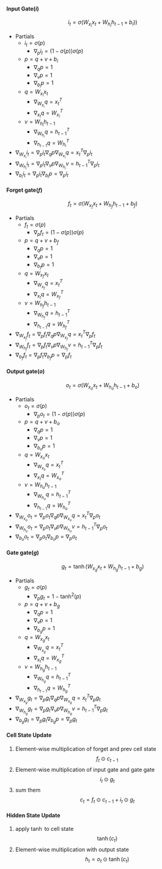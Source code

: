 #### Input Gate($i$)
$$i_t = \sigma(W_{x_i}x_t+W_{h_i}h_{t-1}+b_i))$$
- Partials
	- $i_t = \sigma (p)$
		- $\nabla_pi_t=(1-\sigma(p))\sigma(p)$
	- $p = q + v + b_i$
		- $\nabla_qp=1$
		- $\nabla_vp=1$
		- $\nabla_{b_i}p=1$
	- $q = W_{x_i}x_t$
		- $\nabla_{W_{x_i}}q = x_t^T$
		- $\nabla_{x_t}q = W_{x_i}^T$
	- $v = W_{h_i}h_{t-1}$
		- $\nabla_{W_{h_i}}q = h_{t-1}^T$
		- $\nabla_{h_{t-1}}q = W_{h_i}^T$
- $\nabla_{W_{x_i}}{i_t}=\nabla_pi_t \nabla_qp \nabla_{W_{x_i}}q = x_t^T\nabla_pi_t$
- $\nabla_{W_{h_i}}{i_t}=\nabla_pi_t \nabla_vp \nabla_{W_{h_i}}v = h_{t-1}^T\nabla_pi_t$
- $\nabla_{b_i}i_t = \nabla_pi_t \nabla_{b_i}p = \nabla_pi_t$

#### Forget gate($f$)
$$f_t=\sigma({W_{x_f}x_t}+{W_{h_f}h_{t-1}}+{b_f})$$
- Partials
	- $f_t = \sigma (p)$
		- $\nabla_pf_t=(1-\sigma(p))\sigma(p)$
	- $p = q + v + b_f$
		- $\nabla_qp=1$
		- $\nabla_vp=1$
		- $\nabla_{b_f}p=1$
	- $q = W_{x_f}x_t$
		- $\nabla_{W_{x_f}}q = x_t^T$
		- $\nabla_{x_t}q = W_{x_f}^T$
	- $v = W_{h_f}h_{t-1}$
		- $\nabla_{W_{h_f}}q = h_{t-1}^T$
		- $\nabla_{h_{t-1}}q = W_{h_f}^T$
- $\nabla_{W_{x_f}}{f_t}=\nabla_pf_t \nabla_qp \nabla_{W_{x_f}}q = x_t^T\nabla_pf_t$
- $\nabla_{W_{h_f}}{f_t}=\nabla_pf_t \nabla_vp \nabla_{W_{h_f}}v = h_{t-1}^T\nabla_pf_t$
- $\nabla_{b_f}f_t = \nabla_pf_t \nabla_{b_f}p = \nabla_pf_t$
#### Output gate($o$)
$$o_t=\sigma({W_{x_o}x_t}+{W_{h_o}h_{t-1}}+{b_o})$$
- Partials
	- $o_t = \sigma (p)$
		- $\nabla_po_t=(1-\sigma(p))\sigma(p)$
	- $p = q + v + b_o$
		- $\nabla_qp=1$
		- $\nabla_vp=1$
		- $\nabla_{b_o}p=1$
	- $q = W_{x_o}x_t$
		- $\nabla_{W_{x_o}}q = x_t^T$
		- $\nabla_{x_t}q = W_{x_o}^T$
	- $v = W_{h_o}h_{t-1}$
		- $\nabla_{W_{h_o}}q = h_{t-1}^T$
		- $\nabla_{h_{t-1}}q = W_{h_o}^T$
- $\nabla_{W_{x_o}}{o_t}=\nabla_po_t \nabla_qp \nabla_{W_{x_o}}q = x_t^T\nabla_po_t$
- $\nabla_{W_{h_o}}{o_t}=\nabla_po_t \nabla_vp \nabla_{W_{h_o}}v = h_{t-1}^T\nabla_po_t$
- $\nabla_{b_o}o_t = \nabla_po_t \nabla_{b_o}p = \nabla_po_t$
#### Gate gate($g$)
$$g_t=\tanh({W_{x_g}x_t}+{W_{h_g}h_{t-1}}+{b_g})$$
- Partials
	- $g_t = \sigma (p)$
		- $\nabla_pg_t=1-\tanh^2(p)$
	- $p = q + v + b_g$
		- $\nabla_qp=1$
		- $\nabla_vp=1$
		- $\nabla_{b_g}p=1$
	- $q = W_{x_g}x_t$
		- $\nabla_{W_{x_g}}q = x_t^T$
		- $\nabla_{x_t}q = W_{x_g}^T$
	- $v = W_{h_g}h_{t-1}$
		- $\nabla_{W_{h_g}}q = h_{t-1}^T$
		- $\nabla_{h_{t-1}}q = W_{h_g}^T$
- $\nabla_{W_{x_g}}{g_t}=\nabla_pg_t \nabla_qp \nabla_{W_{x_g}}q = x_t^T\nabla_pg_t$
- $\nabla_{W_{h_g}}{g_t}=\nabla_pg_t \nabla_vp \nabla_{W_{h_g}}v = h_{t-1}^T\nabla_pg_t$
- $\nabla_{b_g}g_t = \nabla_pg_t \nabla_{b_g}p = \nabla_pg_t$
#### Cell State Update
1. Element-wise multiplication of forget and prev cell state    
   $$f_t \odot c_{t-1}$$
2. Element-wise multiplication of input gate and gate gate    
   $$i_t \odot g_t$$
3. sum them    
   $$c_t = {f_t \odot c_{t-1}}+{i_t \odot g_t}$$

#### Hidden State Update
1. apply $\tanh$ to cell state    
   $$\tanh(c_t)$$
2. Element-wise multiplication with output state    
   $$h_t =o_t \odot \tanh(c_t)$$

